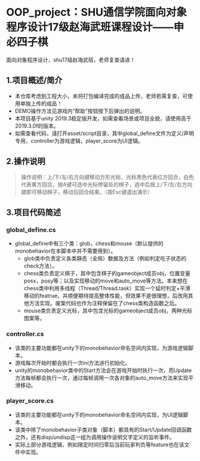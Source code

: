 # OOP_project：SHU通信学院面向对象程序设计17级赵海武班课程设计——申必四子棋
面向对象程序设计，shu17级赵海武班，老师复查请进！

## 1.项目概述/简介

- 本仓库考虑到工程大小，未将打包编译完成的成品上传，老师若需复查，可使用单独上传的成品！
- DEMO操作方法见游戏内“帮助”按钮按下后弹出的说明。
- 本项目基于unity 2019.3稳定版开发，如需查看场景或项目全貌，请使用高于2019.3.0f的版本。
- 如需查看代码，请打开asset/script目录，其中global_define文件为定义/声明专用，controller为游戏逻辑，player_score为UI逻辑。

## 2.操作说明
> 操作说明：上/下/左/右方向键移动方形光标，光标黑色代表红方回合，白色代表黄方回合。按A键可选中光标停留处的棋子，选中后按上/下/左/右方向键即可移动棋子，移动后回合结束。（按Esc键退出演示）

## 3.项目代码简述
### global_define.cs
- global_define中有三个类：glob，chess和mouse（默认提供的monobehavior在本脚本中并不需要用到）。
  - glob类中负责定义各类静态（全局）数据及方法（例如判定吃子状态的check方法）。
  - chess类负责定义棋子，其中包含棋子的gameobject成员obj，位置变量posx，posy等；以及实现移动的move和auto_move等方法。本来想在chess类中利用多线程（Thread/Thread.task）实现一个延时判定+平滑移动的featrue，并顺便期待提高整体性能，但效果不是很理想，后改用其他方法实现。废案代码也作为注释保留在了chess类构造函数之后。
  - mouse类负责定义光标，其中包含光标的gameobject成员obj，两种光标图案等。
### controller.cs
- 该类的主要功能都在unity下的monobehavior命名空间内实现，为游戏逻辑脚本。
- 游戏每次开始时都会执行一次ini方法进行初始化。
- unity的monobehavior类中的Start方法会在游戏开始时执行一次，而Update方法每帧都会执行一次，通过每帧调用一次各对象的auto_move方法来实现平滑移动。
### player_score.cs
- 该类的主要功能都在unity下的monobehavior命名空间内实现，为UI逻辑脚本。
- 该类中除了monobehavior子类对象（脚本）都具有的Start/Update回调函数之外，还有disp/undisp这一组为调用操作说明文字定义的监听事件。
- 实际上部分游戏逻辑，例如限定时间归零后当前玩家判负等feature也在该文件中实现。
